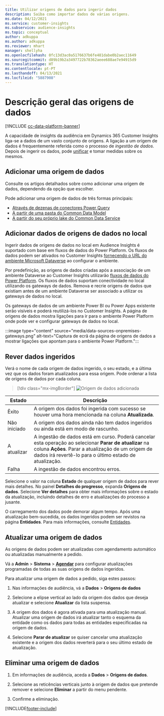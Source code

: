 ```yaml
---
title: Utilizar origens de dados para ingerir dados
description: Saiba como importar dados de várias origens.
ms.date: 04/12/2021
ms.service: customer-insights
ms.subservice: audience-insights
ms.topic: conceptual
author: adkuppa
ms.author: adkuppa
ms.reviewer: mhart
manager: shellyha
ms.openlocfilehash: 0fc13d3ac0a5176637b6fe481dabe0b2aec11649
ms.sourcegitcommit: d89b19b2a3497722b78362aeee688ae7e94915d9
ms.translationtype: HT
ms.contentlocale: pt-PT
ms.lasthandoff: 04/13/2021
ms.locfileid: "5887908"
---
```

# <a name="data-sources-overview"></a>Descrição geral das origens de dados

[!INCLUDE [cc-data-platform-banner](../includes/cc-data-platform-banner.md)]

A capacidade de insights da audiência em Dynamics 365 Customer Insights liga-se a dados de um vasto conjunto de origens. A ligação a um origem de dados é frequentemente referida como o processo de *ingestão de dados*. Depois de ingerir os dados, pode [unificar](data-unification.md) e tomar medidas sobre os mesmos.

## <a name="add-a-data-source"></a>Adicionar uma origem de dados

Consulte os artigos detalhados sobre como adicionar uma origem de dados, dependendo da opção que escolher.

Pode adicionar uma origem de dados de três formas principais:

- [Através de dezenas de conectores Power Query](connect-power-query.md)
- [A partir de uma pasta do Common Data Model](connect-common-data-model.md)
- [A partir do seu próprio lake do Common Data Service](connect-common-data-service-lake.md)

## <a name="add-data-from-on-premises-data-sources"></a>Adicionar dados de origens de dados no local

Ingerir dados de origens de dados no local em Audience Insights é suportado com base em fluxos de dados do Power Platform. Os fluxos de dados podem ser ativados no Customer Insights [fornecendo o URL do ambiente Microsoft Dataverse](manage-environments.md#create-an-environment-in-an-existing-organization) ao configurar o ambiente.

Por predefinição, as origens de dados criadas após a associação de um ambiente Dataverse ao Customer Insights utilizarão [fluxos de dados do Power Platform](/power-query/dataflows/overview-dataflows-across-power-platform-dynamics-365). Os fluxos de dados suportam conectividade no local utilizando os gateways de dados. Remova e recrie origens de dados que existiam antes de um ambiente Dataverse ser associado a utilizar os gateways de dados no local.

Os gateways de dados de um ambiente Power BI ou Power Apps existente serão visíveis e poderá reutilizá-los no Customer Insights. A página de origens de dados mostra ligações para ir para o ambiente Power Platform onde pode ver e configurar gateways de dados no local.

:::image type="content" source="media/data-sources-onpremises-gateways.png" alt-text="Captura de ecrã da página de origens de dados a mostrar ligações que apontam para o ambiente Power Platform.":::

## <a name="review-ingested-data"></a>Rever dados ingeridos

Verá o nome de cada origem de dados ingerido, o seu estado, e a última vez que os dados foram atualizados para essa origem. Pode ordenar a lista de origens de dados por cada coluna.

> [!div class="mx-imgBorder"]
> ![Origem de dados adicionada](media/configure-data-datasource-added.png "Origem de dados adicionada")

|Estado  |Descrição  |
|---------|---------|
|Êxito   |A origem dos dados foi ingerida com sucesso se houver uma hora mencionada na coluna **Atualizada**.
|Não iniciado   |A origem dos dados ainda não tem dados ingeridos ou ainda está em modo de rascunho.         |
|A atualizar    |A ingestão de dados está em curso. Poderá cancelar esta operação ao selecionar **Parar de atualizar** na coluna **Ações**. Parar a atualização de um origem de dados irá revertê-lo para o último estado de atualização.       |
|Falha     |A ingestão de dados encontrou erros.         |

Selecione o valor na coluna **Estado** de qualquer origem de dados para rever mais detalhes. No painel **Detalhes do progresso**, expanda **Origens de dados**. Selecione **Ver detalhes** para obter mais informações sobre o estado da atualização, incluindo detalhes de erro e atualizações do processo a jusante.

O carregamento dos dados pode demorar algum tempo. Após uma atualização bem-sucedida, os dados ingeridos podem ser revistos na página **Entidades**. Para mais informações, consulte [Entidades](entities.md).

## <a name="refresh-a-data-source"></a>Atualizar uma origem de dados

As origens de dados podem ser atualizadas com agendamento automático ou atualizadas manualmente a pedido. 

Vá a **Admin** > **Sistema** > [**Agendar**](system.md#schedule-tab) para configurar atualizações programadas de todas as suas origens de dados ingeridos.

Para atualizar uma origem de dados a pedido, siga estes passos:

1. Nas informações de audiência, vá a **Dados** > **Origens de dados**

2. Selecione a elipse vertical ao lado da origem dos dados que deseja atualizar e selecione **Atualizar** da lista suspensa.

3. A origem dos dados é agora ativada para uma atualização manual. Atualizar uma origem de dados irá atualizar tanto o esquema da entidade como os dados para todas as entidades especificadas na origem de dados.

4. Selecione **Parar de atualizar** se quiser cancelar uma atualização existente e a origem dos dados reverterá para o seu último estado de atualização.

## <a name="delete-a-data-source"></a>Eliminar uma origem de dados

1. Em informações de audiência, aceda a **Dados** > **Origens de dados**.

2. Selecione as reticências verticais junto à origem de dados que pretende remover e selecione **Eliminar** a partir do menu pendente.

3. Confirme a eliminação.


[!INCLUDE[footer-include](../includes/footer-banner.md)]
